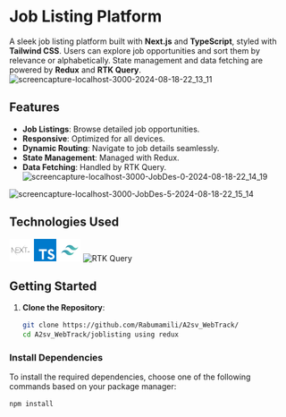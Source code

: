 # Job Listing Platform

A sleek job listing platform built with **Next.js** and **TypeScript**, styled with **Tailwind CSS**. Users can explore job opportunities and sort them by relevance or alphabetically. State management and data fetching are powered by **Redux** and **RTK Query**.
![screencapture-localhost-3000-2024-08-18-22_13_11](https://github.com/user-attachments/assets/c5ee1c16-1767-4e6d-91bd-27d01232e272)

## Features

- **Job Listings**: Browse detailed job opportunities.
- **Responsive**: Optimized for all devices.
- **Dynamic Routing**: Navigate to job details seamlessly.
- **State Management**: Managed with Redux.
- **Data Fetching**: Handled by RTK Query.
![screencapture-localhost-3000-JobDes-0-2024-08-18-22_14_19](https://github.com/user-attachments/assets/dcd16ebd-384a-46e4-a85f-93ec4d8b19da)

![screencapture-localhost-3000-JobDes-5-2024-08-18-22_15_14](https://github.com/user-attachments/assets/e677a0d2-503c-4fa4-9c7a-e1827bf6745d)


## Technologies Used


 <img src="https://raw.githubusercontent.com/github/explore/main/topics/nextjs/nextjs.png" alt="Next.js" width="40"/>    <img src="https://raw.githubusercontent.com/github/explore/main/topics/typescript/typescript.png" alt="TypeScript" width="40"/>    <img src="https://raw.githubusercontent.com/github/explore/main/topics/tailwind/tailwind.png" alt="Tailwind CSS" width="40"/>      <img src="https://redux-toolkit.js.org/img/redux-logo-landscape.png" alt="RTK Query" width="80"/>  

## Getting Started

1. **Clone the Repository**:
   ```bash
   git clone https://github.com/Rabumamili/A2sv_WebTrack/
   cd A2sv_WebTrack/joblisting using redux

### Install Dependencies

To install the required dependencies, choose one of the following commands based on your package manager:

```bash
npm install
 
